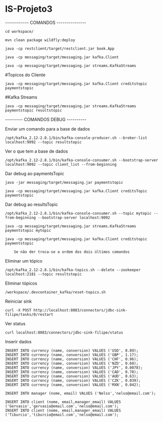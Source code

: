 # IS-Projeto3
------------ COMANDOS ---------------
		
	cd workspace/
		
	mvn clean package wildfly:deploy
	
	java -cp restclient/target/restclient.jar book.App
	
	java -cp messaging/target/messaging.jar kafka.Client
	
	java -cp messaging/target/messaging.jar streams.KafkaStreams

#Topicos do Cliente

	java -cp messaging/target/messaging.jar kafka.Client creditstopic paymentstopic

#Kafka Streams

	java -cp messaging/target/messaging.jar streams.KafkaStreams paymentstopic resultstopic

--------- COMANDOS DEBUG ----------

Enviar um comando para a base de dados

	/opt/kafka_2.12-2.8.1/bin/kafka-console-producer.sh --broker-list localhost:9092 --topic resultstopic
		
Ver o que tem a base de dados

	/opt/kafka_2.12-2.8.1/bin/kafka-console-consumer.sh --bootstrap-server localhost:9092 --topic client_list --from-beginning
		
Dar debug ao paymentsTopic

	java -jar messaging/target/messaging.jar paymentstopic
		
	java -cp messaging/target/messaging.jar kafka.Client creditsTopic paymentstopic

Dar debug ao resultsTopic

	/opt/kafka_2.12-2.8.1/bin/kafka-console-consumer.sh --topic mytopic --from-beginning --bootstrap-server localhost:9092
		
	java -cp messaging/target/messaging.jar streams.KafkaStreams paymentstopic mytopic
		
	java -cp messaging/target/messaging.jar kafka.Client creditstopic paymentstopic
		
		Se não der troca-se a ordem dos dois últimos comandos
	
Eliminar um tópico

	/opt/kafka_2.12-2.8.1/bin/kafka-topics.sh --delete --zookeeper localhost:2181 --topic resultstopic
	
Eliminar tópicos

	/workspace/.devcontainer_kafka/reset-topics.sh
		
Reiniciar sink

	curl -X POST http://localhost:8083/connectors/jdbc-sink-filipe/tasks/0/restart

Ver status

	curl localhost:8083/connectors/jdbc-sink-filipe/status

Inserir dados

	INSERT INTO currency (name, conversion) VALUES ('USD', 0.89);
	INSERT INTO currency (name, conversion) VALUES ('GBP', 1.17);
	INSERT INTO currency (name, conversion) VALUES ('CHF', 0.96);
	INSERT INTO currency (name, conversion) VALUES ('NZD', 0.60);
	INSERT INTO currency (name, conversion) VALUES ('JPY', 0.0078);
	INSERT INTO currency (name, conversion) VALUES ('CAD', 0.70);
	INSERT INTO currency (name, conversion) VALUES ('AUD', 0.63);
	INSERT INTO currency (name, conversion) VALUES ('CZK', 0.039);
	INSERT INTO currency (name, conversion) VALUES ('MXN', 0.042);

	INSERT INTO manager (nome, email) VALUES ('Nelso','nelso@email.com');

	INSERT INTO client (nome, email,manager_email) VALUES ('Gervasio','gervasio@email.com','nelso@email.com');
	INSERT INTO client (nome, email,manager_email) VALUES ('Tiburcio','tiburcio@email.com','nelso@email.com');
	

